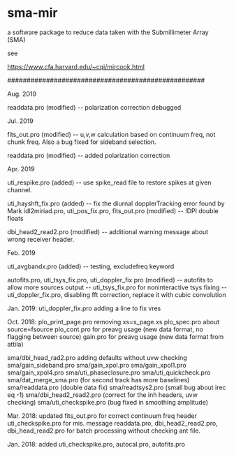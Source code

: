 # sma-mir
a software package to reduce data taken with the Submillimeter Array (SMA)

see

https://www.cfa.harvard.edu/~cqi/mircook.html

###################################################

Aug. 2019

readdata.pro (modified)
-- polarization correction debugged

Jul. 2019

fits_out.pro (modified)
-- u,v,w calculation based on continuum freq, 
             not chunk freq. Also a bug fixed for sideband selection.

readdata.pro (modified)
-- added polarization correction


Apr. 2019

uti_respike.pro (added)
-- use spike_read file to restore spikes at given channel. 

uti_hayshft_fix.pro (added)
-- fix the diurnal dopplerTracking error 
                     found by Mark 
idl2miriad.pro, uti_pos_fix.pro, fits_out.pro (modified)
-- !DPI double floats

dbi_head2_read2.pro (modified) 
-- additional warning message about wrong receiver
                           header.

Feb. 2019

uti_avgbandx.pro (added)
-- testing, excludefreq keyword

autofits.pro, uti_tsys_fix.pro, uti_doppler_fix.pro (modified)
-- autofits to allow more sources output
-- uti_tsys_fix.pro for noninteractive tsys fixing
-- uti_doppler_fix.pro, disabling fft correction, replace it 
                    with cubic convolution

Jan. 2019:
uti_doppler_fix.pro  adding a line to fix vres 

Oct. 2018: 
plo_print_page.pro removing xs=s_page.xs
plo_spec.pro about source=fsource
plo_cont.pro for preavg usage (new data format, 
	  	       	      no flagging between source)
gain.pro  for preavg usage (new data format from attila)

sma/dbi_head_rad2.pro adding defaults without uvw checking
sma/gain_sideband.pro
sma/gain_xpol.pro
sma/gain_xpol1.pro
sma/gain_xpol4.pro
sma/uti_phaseclosure.pro
sma/uti_quickcheck.pro
sma/dat_merge_sma.pro (for second track has more baselines)
sma/readdata.pro (double data fix)
sma/readtsys2.pro (small bug about irec eq -1)
sma/dbi_head2_read2.pro (correct for the inh headers, uvw checking)
sma/uti_checkspike.pro (bug fixed in smoothing amplitude)

Mar. 2018: updated fits_out.pro for correct continuum freq header
                   uti_checkspike.pro for mis. message
                   readdata.pro, dbi_head2_read2.pro, dbi_head_read2.pro
                      for batch processing without checking ant file.

Jan. 2018: added uti_checkspike.pro, autocal.pro, autofits.pro
